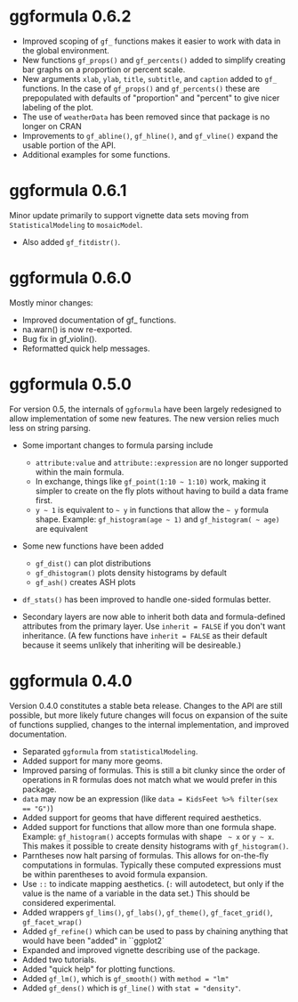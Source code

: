 
# ggformula 0.6.2

  * Improved scoping of `gf_` functions makes it easier to work with data in the global environment.
  * New functions `gf_props()` and `gf_percents()` added to simplify creating bar graphs on a proportion or percent scale.
  * New arguments `xlab`, `ylab`, `title`, `subtitle`, and `caption` added to `gf_` functions.  In the case of `gf_props()` and `gf_percents()` these are prepopulated with defaults of "proportion" and "percent" to give nicer labeling of the plot.
  * The use of `weatherData` has been removed since that package is no longer on CRAN
  * Improvements to `gf_abline()`, `gf_hline()`, and `gf_vline()` expand the usable portion of the API.
  * Additional examples for some functions.

# ggformula 0.6.1

Minor update primarily to support vignette data sets moving from `StatisticalModeling` to 
`mosaicModel`.

  * Also added `gf_fitdistr()`.

# ggformula 0.6.0

Mostly minor changes:

  * Improved documentation of gf_ functions.
  * na.warn() is now re-exported.
  * Bug fix in gf_violin().
  * Reformatted quick help messages.


# ggformula 0.5.0

For version 0.5, the internals of `ggformula` have been largely redesigned to allow 
implementation of some new features.  The new version relies much less on string parsing.

  * Some important changes to formula parsing include
    * `attribute:value` and `attribute::expression` are no longer supported within the main formula.
    * In exchange, things like `gf_point(1:10 ~ 1:10)` work, making it simpler to create on the fly plots
      without having to build a data frame first.
    * `y ~ 1` is equivalent to `~ y` in functions that allow the `~ y` formula shape.  Example: `gf_histogram(age ~ 1)` and `gf_histogram( ~ age)` are equivalent
    
  * Some new functions have been added
    * `gf_dist()` can plot distributions
    * `gf_dhistogram()` plots density histograms by default
    * `gf_ash()` creates ASH plots
    
  * `df_stats()` has been improved to handle one-sided formulas better.
  
  * Secondary layers are now able to inherit both data and formula-defined attributes from the primary layer.  Use 
  `inherit = FALSE` if you don't want inheritance.  (A few functions have `inherit = FALSE` as their default because
  it seems unlikely that inheriting will be desireable.)
  
  
  
  
# ggformula 0.4.0

Version 0.4.0 constitutes a stable beta release.  Changes to the API are still possible, but more 
likely future changes will focus on expansion of the suite of functions supplied, changes to
the internal implementation, and improved documentation.

  * Separated `ggformula` from `statisticalModeling`.
  * Added support for many more geoms.
  * Improved parsing of formulas.  This is still a bit clunky since the order of operations in
  R formulas does not match what we would prefer in this package.
  * `data` may now be an expression (like `data = KidsFeet %>% filter(sex == "G")`)
  * Added support for geoms that have different required aesthetics.
  * Added support for functions that allow more than one formula shape.  Example: `gf_histogram()`
  accepts formulas with shape ` ~ x` or `y ~ x`.  This makes it possible to create density 
  histograms with `gf_histogram()`.
  * Parntheses now halt parsing of formulas.  This allows for on-the-fly computations in formulas.  Typically these computed expressions must be within parentheses to avoid formula expansion.
  * Use `::` to indicate mapping aesthetics.  (`:` will autodetect, but only if the value
is the name of a variable in the data set.)  This should be considered experimental.
  * Added wrappers `gf_lims()`, `gf_labs()`, `gf_theme()`, `gf_facet_grid()`, `gf_facet_wrap()`
  * Added `gf_refine()` which can be used to pass by chaining anything that would have been "added" in ``ggplot2`
  * Expanded and improved vignette describing use of the package.
  * Added two tutorials.
  * Added "quick help" for plotting functions.
  * Added `gf_lm()`, which is `gf_smooth()` with `method = "lm"`
  * Added `gf_dens()` which is `gf_line()` with `stat = "density"`.



